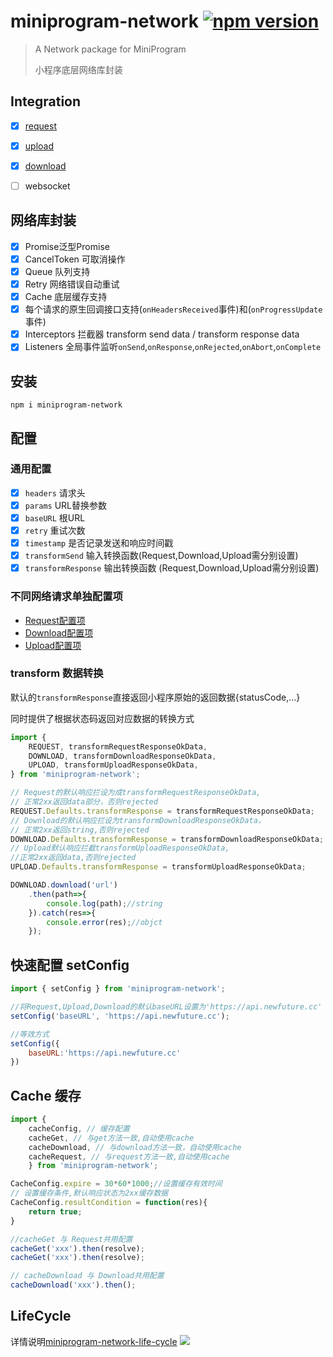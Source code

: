 # miniprogram-network [![npm version](https://badge.fury.io/js/miniprogram-network.svg)](https://npmjs.com/package/miniprogram-network)

> A Network package for MiniProgram
>
> 小程序底层网络库封装


## Integration
* [x] [request](https://www.npmjs.com/package/miniprogram-request)
* [x] [upload](https://www.npmjs.com/package/miniprogram-uploader)
* [x] [download](https://www.npmjs.com/package/miniprogram-downloader)
* [ ] websocket


## 网络库封装

* [x] Promise<T>泛型Promise
* [x] CancelToken 可取消操作
* [x] Queue 队列支持
* [x] Retry 网络错误自动重试
* [x] Cache 底层缓存支持
* [x] 每个请求的原生回调接口支持(`onHeadersReceived`事件)和(`onProgressUpdate`事件)
* [x] Interceptors 拦截器 transform send data / transform response data
* [x] Listeners 全局事件监听`onSend`,`onResponse`,`onRejected`,`onAbort`,`onComplete`

## 安装
```
npm i miniprogram-network
```

## 配置 

### 通用配置

* [x] `headers` 请求头
* [x] `params` URL替换参数
* [x] `baseURL` 根URL
* [x] `retry` 重试次数
* [x] `timestamp` 是否记录发送和响应时间戳
* [x] `transformSend` 输入转换函数(Request,Download,Upload需分别设置)
* [x] `transformResponse` 输出转换函数 (Request,Download,Upload需分别设置)

### 不同网络请求单独配置项

* [Request配置项](../request#options)
* [Download配置项](../downloader#options)
* [Upload配置项](../uploader#options)

### transform 数据转换

默认的`transformResponse`直接返回小程序原始的返回数据{statusCode,...}

同时提供了根据状态码返回对应数据的转换方式

```js
import {
    REQUEST, transformRequestResponseOkData,
    DOWNLOAD, transformDownloadResponseOkData,
    UPLOAD, transformUploadResponseOkData,
} from 'miniprogram-network';

// Request的默认响应拦设为成transformRequestResponseOkData,
// 正常2xx返回data部分，否则rejected
REQUEST.Defaults.transformResponse = transformRequestResponseOkData;
// Download的默认响应拦设为transformDownloadResponseOkData，
// 正常2xx返回string,否则rejected
DOWNLOAD.Defaults.transformResponse = transformDownloadResponseOkData;
// Upload默认响应拦截transformUploadResponseOkData,
//正常2xx返回data,否则rejected
UPLOAD.Defaults.transformResponse = transformUploadResponseOkData;

DOWNLOAD.download('url')
    .then(path=>{
        console.log(path);//string
    }).catch(res=>{
        console.error(res);//objct
    });
```

## 快速配置 setConfig

```js
import { setConfig } from 'miniprogram-network';

//将Request,Upload,Download的默认baseURL设置为'https://api.newfuture.cc'
setConfig('baseURL', 'https://api.newfuture.cc');

//等效方式
setConfig({
    baseURL:'https://api.newfuture.cc'
})

```

## Cache 缓存

```js
import {
    cacheConfig, // 缓存配置
    cacheGet, // 与get方法一致,自动使用cache
    cacheDownload, // 与download方法一致，自动使用cache
    cacheRequest, // 与request方法一致,自动使用cache
    } from 'miniprogram-network';

CacheConfig.expire = 30*60*1000;//设置缓存有效时间
// 设置缓存条件,默认响应状态为2xx缓存数据
CacheConfig.resultCondition = function(res){
    return true;
}

//cacheGet 与 Request共用配置
cacheGet('xxx').then(resolve);
cacheGet('xxx').then(resolve);

// cacheDownload 与 Download共用配置
cacheDownload('xxx').then();

```

## LifeCycle

详情说明[miniprogram-network-life-cycle](../life-cycle/)
![](https://user-images.githubusercontent.com/6290356/49631309-6bddc080-fa2c-11e8-9a41-88fb50b2a1b7.png)
